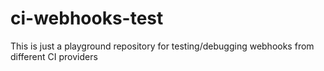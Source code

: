 # ci-webhooks-test

This is just a playground repository for testing/debugging webhooks from different CI providers

